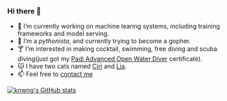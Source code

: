 ### Hi there 👋

- 🔭 I’m currently working on machine learing systems, including training frameworks and model serving.
- 🌱 I’m a *pythonista*, and currently trying to become a gopher.
- 🍸 I'm interested in making cocktail, swimming, free diving and scuba diving(just got my [Padi Advanced Open Water Diver](https://www.padi.com/courses/advanced-open-water?lang=en) certificate).
- 🐱 I have two cats named [Ciri](https://www.instagram.com/p/Cb72yuoP_bo/?utm_source=ig_web_copy_link) and [Lia](https://www.instagram.com/p/Cb4-EBeviwX/?utm_source=ig_web_copy_link).
- 📫 Feel free to [contact me](https://mailhide.io/e/tITguAM0)

[![knwng's GitHub stats](https://github-readme-stats.vercel.app/api?username=knwng)](https://github.com/anuraghazra/github-readme-stats)
